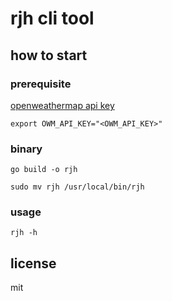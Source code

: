 # rjh cli tool

## how to start

### prerequisite

[openweathermap api key](https://openweathermap.org/api)

```
export OWM_API_KEY="<OWM_API_KEY>"
```

### binary

```
go build -o rjh
```

```
sudo mv rjh /usr/local/bin/rjh
```

### usage

```
rjh -h
```

## license

mit
